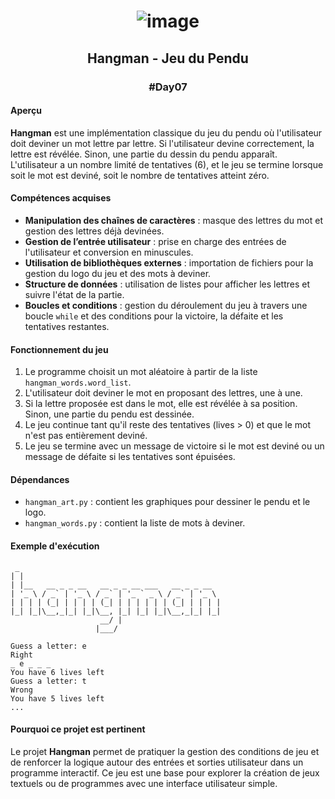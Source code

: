 # <p align="center"> ![image](https://github.com/user-attachments/assets/8739a22b-0609-419e-b357-a4ef81b3ce05) </p>

## <p align="center"> Hangman - Jeu du Pendu </p>
### <p align="center"> #Day07 </p>

#### Aperçu
**Hangman** est une implémentation classique du jeu du pendu où l'utilisateur doit deviner un mot lettre par lettre. Si l'utilisateur devine correctement, la lettre est révélée. Sinon, une partie du dessin du pendu apparaît. L'utilisateur a un nombre limité de tentatives (6), et le jeu se termine lorsque soit le mot est deviné, soit le nombre de tentatives atteint zéro.

#### Compétences acquises
- **Manipulation des chaînes de caractères** : masque des lettres du mot et gestion des lettres déjà devinées.
- **Gestion de l’entrée utilisateur** : prise en charge des entrées de l'utilisateur et conversion en minuscules.
- **Utilisation de bibliothèques externes** : importation de fichiers pour la gestion du logo du jeu et des mots à deviner.
- **Structure de données** : utilisation de listes pour afficher les lettres et suivre l'état de la partie.
- **Boucles et conditions** : gestion du déroulement du jeu à travers une boucle `while` et des conditions pour la victoire, la défaite et les tentatives restantes.

#### Fonctionnement du jeu
1. Le programme choisit un mot aléatoire à partir de la liste `hangman_words.word_list`.
2. L'utilisateur doit deviner le mot en proposant des lettres, une à une.
3. Si la lettre proposée est dans le mot, elle est révélée à sa position. Sinon, une partie du pendu est dessinée.
4. Le jeu continue tant qu'il reste des tentatives (lives > 0) et que le mot n'est pas entièrement deviné.
5. Le jeu se termine avec un message de victoire si le mot est deviné ou un message de défaite si les tentatives sont épuisées.

#### Dépendances
- `hangman_art.py` : contient les graphiques pour dessiner le pendu et le logo.
- `hangman_words.py` : contient la liste de mots à deviner.

#### Exemple d'exécution
```plaintext
 _                                             
| |                                            
| |__   __ _ _ __   __ _ _ __ ___   __ _ _ __  
| '_ \ / _` | '_ \ / _` | '_ ` _ \ / _` | '_ \ 
| | | | (_| | | | | (_| | | | | | | (_| | | | |
|_| |_|\__,_|_| |_|\__, |_| |_| |_|\__,_|_| |_|
                    __/ |                      
                   |___/    

Guess a letter: e
Right
_ e _ _ _
You have 6 lives left
Guess a letter: t
Wrong
You have 5 lives left
...
```

#### Pourquoi ce projet est pertinent
Le projet **Hangman** permet de pratiquer la gestion des conditions de jeu et de renforcer la logique autour des entrées et sorties utilisateur dans un programme interactif. Ce jeu est une base pour explorer la création de jeux textuels ou de programmes avec une interface utilisateur simple.

